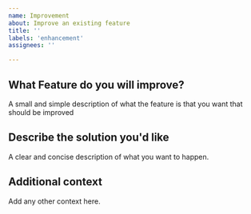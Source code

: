 ```yaml
---
name: Improvement
about: Improve an existing feature
title: ''
labels: 'enhancement'
assignees: ''

---
```


## **What Feature do you will improve?**
A small and simple description of what the feature is that you want that should be improved

## **Describe the solution you'd like**
A clear and concise description of what you want to happen.


## **Additional context**
Add any other context here.
